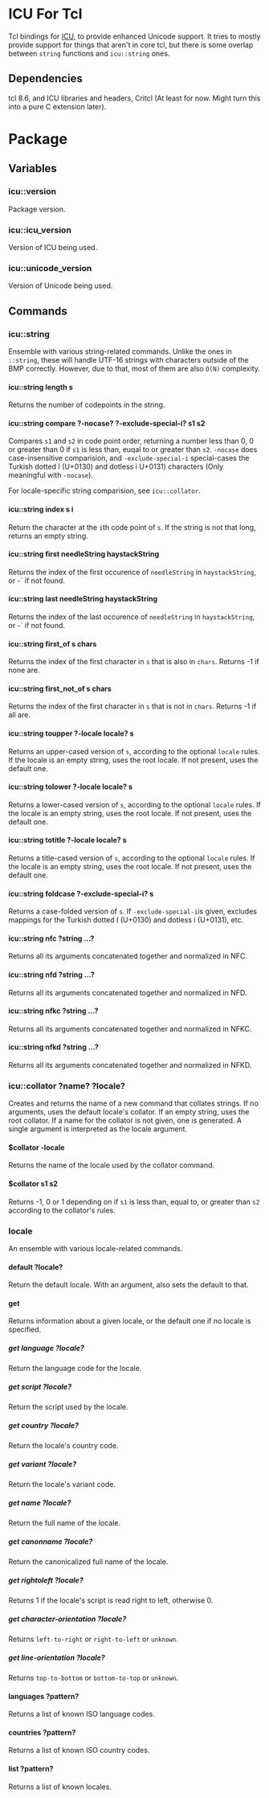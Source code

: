 ICU For Tcl
===========

Tcl bindings for [ICU], to provide enhanced Unicode support. It tries
to mostly provide support for things that aren't in core tcl, but
there is some overlap between `string` functions and `icu::string`
ones.

[ICU]: http://site.icu-project.org/

Dependencies
------------

tcl 8.6, and ICU libraries and headers, Critcl (At least for
now. Might turn this into a pure C extension later).

Package
=======

Variables
---------

### icu::version

Package version.

### icu::icu_version

Version of ICU being used.

### icu::unicode_version

Version of Unicode being used.

Commands
--------

### icu::string

Ensemble with various string-related commands. Unlike the ones in
`::string`, these will handle UTF-16 strings with characters outside
of the BMP correctly. However, due to that, most of them are also
`O(N)` complexity.

#### icu::string length s

Returns the number of codepoints in the string.

#### icu::string compare ?-nocase? ?-exclude-special-i? s1 s2

Compares `s1` and `s2` in code point order, returning a number less
than 0, 0 or greater than 0 if `s1` is less than, euqal to or greater
than `s2`. `-nocase` does case-insensitive comparision, and
`-exclude-special-i` special-cases the Turkish dotted I (U+0130) and
dotless i U+0131) characters (Only meaningful with `-nocase`).

For locale-specific string comparision, see `icu::collator`.

#### icu::string index s i

Return the character at the `i`th code point of `s`. If the string is
not that long, returns an empty string.

#### icu::string first needleString haystackString

Returns the index of the first occurence of `needleString` in
`haystackString`, or -` if not found.

#### icu::string last needleString haystackString

Returns the index of the last occurence of `needleString` in
`haystackString`, or -` if not found.

#### icu::string first_of s chars

Returns the index of the first character in `s` that is also in
`chars`. Returns -1 if none are.

#### icu::string first_not_of s chars

Returns the index of the first character in `s` that is not in
`chars`. Returns -1 if all are.

#### icu::string toupper ?-locale locale? s

Returns an upper-cased version of `s`, according to the optional
`locale` rules. If the locale is an empty string, uses the root
locale. If not present, uses the default one.

#### icu::string tolower ?-locale locale? s

Returns a lower-cased version of `s`, according to the optional
`locale` rules. If the locale is an empty string, uses the root
locale. If not present, uses the default one.

#### icu::string totitle ?-locale locale? s

Returns a title-cased version of `s`, according to the optional
`locale` rules. If the locale is an empty string, uses the root
locale. If not present, uses the default one.

#### icu::string foldcase ?-exclude-special-i? s

Returns a case-folded version of `s`. If `-exclude-special-i`is given,
excludes mappings for the Turkish dotted I (U+0130) and dotless i
(U+0131), etc.

#### icu::string nfc ?string ...?

Returns all its arguments concatenated together and normalized in NFC.

#### icu::string nfd ?string ...?

Returns all its arguments concatenated together and normalized in NFD.

#### icu::string nfkc ?string ...?

Returns all its arguments concatenated together and normalized in NFKC.

#### icu::string nfkd ?string ...?

Returns all its arguments concatenated together and normalized in NFKD.

### icu::collator ?name? ?locale?

Creates and returns the name of a new command that collates
strings. If no arguments, uses the default locale's collator. If an
empty string, uses the root collator. If a name for the collator is
not given, one is generated. A single argument is interpreted as the
locale argument.

#### $collator -locale

Returns the name of the locale used by the collator command.

#### $collator s1 s2

Returns -1, 0 or 1 depending on if `s1` is less than, equal to, or
greater than `s2` according to the collator's rules.

### locale

An ensemble with various locale-related commands.

#### default ?locale?

Return the default locale. With an argument, also sets the default to
that.

#### get

Returns information about a given locale, or the default one if no
locale is specified.

##### get language ?locale?

Return the language code for the locale.

##### get script ?locale?

Return the script used by the locale.

##### get country ?locale?

Return the locale's country code.

##### get variant ?locale?

Return the locale's variant code.

##### get name ?locale?

Return the full name of the locale.

##### get canonname ?locale?

Return the canonicalized full name of the locale.

##### get rightoleft ?locale?

Returns 1 if the locale's script is read right to left, otherwise 0.

##### get character-orientation ?locale?

Returns `left-to-right` or `right-to-left` or `unknown`.

##### get line-orientation ?locale?

Returns `top-to-bottom` or `bottom-to-top` or `unknown`.

#### languages ?pattern?

Returns a list of known ISO language codes.

#### countries ?pattern?

Returns a list of known ISO country codes.

#### list ?pattern?

Returns a list of known locales.
